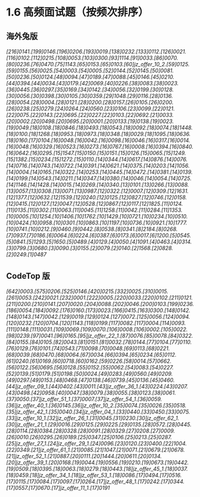 # 1.6 高频面试题（按频次排序）
## 海外兔版
###### [216]0141.[199]0146.[196]0206.[193]0019.[138]0232.[133]0112.[126]0021.[116]0102.[112]0215.[108]0053.[103]0300.[93]1114.[91]0033.[86]0070.[80]0236.[76]0470.[75]1143.[65]0153.[65]0103.[60]jz_offer_10_2.[59]0125.[59]0155.[56]0025.[54]0003.[54]0005.[52]0144.[52]0145.[50]0081.[50]0236.[50]0124.[48]0094.[47]0189.[47]0088.[45]0146.[45]0210.[44]0394.[44]0034.[43]0179.[42]0069.[40]0226.[38]0083.[38]0023.[36]0445.[36]0297.[35]0169.[34]0142.[34]0056.[32]0199.[30]0128.[30]0056.[30]0398.[30]0105.[30]0359.[29]1048.[29]0116.[28]0136.[28]0054.[28]0004.[28]0121.[28]0200.[28]0157.[26]0105.[26]0200.[26]0238.[25]0279.[24]0264.[24]0560.[23]0106.[23]0099.[22]0121.[22]0075.[22]0143.[22]0695.[22]0227.[22]0103.[22]0692.[21]0033.[20]0002.[20]0498.[20]0695.[20]0001.[20]0133.[19]0138.[19]0023.[19]0049.[18]0108.[18]0846.[18]0493.[18]0543.[18]0092.[18]0074.[18]1448.[18]0100.[18]1268.[18]0953.[18]0973.[18]0348.[18]0029.[18]1095.[18]0636.[18]0160.[17]0104.[16]0048.[16]0042.[16]0098.[16]0046.[16]0317.[16]0014.[16]0048.[16]0329.[16]0523.[16]0273.[16]0767.[16]0008.[16]0394.[16]0840.[16]0642.[16]0295.[15]1547.[15]0150.[15]0151.[15]0126.[15]0065.[15]1249.[15]1382.[15]0234.[15]1272.[15]0110.[14]0344.[14]0617.[14]0876.[14]0076.[14]0716.[14]0743.[14]0722.[14]0391.[14]0621.[14]0375.[14]0203.[14]1056.[14]0004.[14]0165.[14]0322.[14]0253.[14]0445.[14]0472.[14]0381.[14]0139.[14]0199.[14]0543.[14]0211.[14]0347.[14]0380.[14]0046.[14]0054.[14]0725.[14]1146.[14]1428.[14]0015.[14]0269.[14]0340.[13]0101.[13]0266.[13]0088.[13]0057.[13]0308.[13]0071.[13]0987.[12]0322.[12]0007.[12]0309.[12]1631.[12]1377.[12]0632.[12]1539.[12]0240.[12]0125.[12]0827.[12]0746.[12]0158.[12]0415.[12]0127.[12]0047.[12]0528.[12]0867.[12]0117.[12]1825.[11]0124.[11]0135.[11]0302.[11]0063.[11]0045.[11]1258.[11]0042.[11]0284.[11]1353.[10]0005.[10]1254.[10]1406.[10]1762.[10]1429.[10]0721.[10]0234.[10]0510.[10]0424.[10]0958.[10]0301.[10]0863.[10]1197.[10]0736.[10]0921.[10]1777.[10]0741.[10]0212.[9]0460.[9]0442.[8]0538.[8]0341.[8]2184.[8]0268.[7]0937.[7]0186.[6]0064.[6]0224.[6]0387.[6]0173.[6]0017.[6]1200.[5]0545.[5]0841.[5]1293.[5]1650.[5]0489.[4]0129.[4]0050.[4]1091.[4]0463.[4]0314.[3]0799.[3]0680.[3]0090.[3]0155.[2]0079.[2]0140.[2]1568.[2]0828.[2]0249.[1]0487

## CodeTop 版
###### [642]0003.[575]0206.[525]0146.[420]0215.[332]0025.[310]0015.[261]0053.[242]0021.[232]0001.[222]0005.[220]0033.[220]0102.[211]0121.[211]0200.[210]0141.[207]0020.[204]0088.[202]0046.[200]0103.[199]0236.[186]0054.[184]0092.[176]0160.[173]0023.[166]0415.[163]0300.[148]0142.[148]0143.[147]0042.[129]0019.[129]0124.[127]0072.[125]0056.[124]0094.[120]0232.[120]0704.[120]1143.[118]0199.[117]0082.[117]0004.[114]0093.[111]0148.[111]0031.[109]0069.[109]0070.[106]0008.[106]0002.[105]0022.[98]0239.[97]0041.[96]0165.[95]jz_offer_22_1.[87]0076.[85]0078.[84]0322.[84]0155.[84]0105.[82]0043.[81]0151.[81]0032.[78]0144.[77]0104.[77]0110.[76]0129.[76]0101.[74]0543.[71]0098.[70]0048.[69]0113.[68]0221.[68]0039.[68]0470.[68]0064.[67]0034.[66]0394.[65]0234.[65]0112.[61]0240.[61]0169.[60]0718.[60]0162.[59]0226.[58]0014.[57]0662.[56]0122.[56]0695.[56]0128.[55]0152.[55]0062.[54]0083.[54]0227.[52]0139.[51]0179.[51]0198.[50]0024.[49]0283.[49]0560.[49]0209.[49]0297.[49]0153.[48]0468.[47]0138.[46]0739.[45]0136.[45]0460.[44]jz_offer_09_1.[44]0402.[43]0011.[43]jz_offer_36_1.[43]0224.[43]0207.[43]0498.[42]0958.[40]0047.[38]0079.[38]0055.[38]0123.[38]0061.[37]0050.[37]jz_offer_51_1.[37]0007.[37]jz_offer_54_1.[36]0059.[36]jz_offer_40_1.[36]0145.[36]jz_offer_10_2.[35]0074.[35]0026.[35]0518.[35]jz_offer_42_1.[35]0040.[34]jz_offer_04_1.[33]0440.[33]0450.[33]0075.[33]jz_offer_10_1.[32]jz_offer_26_1.[31]0045.[31]0230.[30]jz_offer_62_1.[30]jz_offer_21_1.[29]0016.[29]0125.[29]0225.[29]0135.[28]0572.[28]0445.[28]0114.[28]0384.[28]0328.[28]0091.[28]0329.[27]0208.[27]0009.[26]0010.[26]0295.[26]0189.[25]0347.[25]0106.[25]0213.[25]0287.[25]jz_offer_27_1.[24]jz_offer_29_1.[24]0096.[23]0120.[23]0400.[22]1004.[22]0349.[21]jz_offer_61_1.[21]0085.[21]1047.[21]0071.[21]0679.[21]0678.[21]jz_offer_52_1.[21]0887.[20]0111.[20]1444.[20]0611.[20]0134.[20]jz_offer_39_1.[20]0168.[19]0044.[19]0556.[19]0210.[19]0673.[19]0442.[19]0509.[18]0395.[18]0063.[18]0279.[18]0443.[18]jz_offer_45_1.[18]0037.[18]0459.[18]jz_offer_34_1.[18]jz_offer_53_1.[18]0086.[17]0494.[17]0516.[17]0115.[17]0084.[17]0097.[17]0264.[17]jz_offer_48_1.[17]0242.[17]0344.[17]0557.[17]0670.[17]jz_offer_11_1.[17]0191
